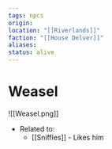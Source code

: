 ```yaml
---
tags: npcs
origin: 
location: "[[Riverlands]]"
faction: "[[House Delver]]"
aliases: 
status: alive
---
```


# Weasel
![[Weasel.png]]

- Related to: 
	- [[Sniffles]] - Likes him